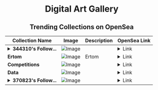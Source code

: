 <div align="center">

# Digital Art Gallery

## Trending Collections on OpenSea

| Collection Name                       | Image                                                                                     | Description                       | OpenSea Link                                                                                          |
|---------------------------------------|-------------------------------------------------------------------------------------------|-----------------------------------|--------------------------------------------------------------------------------------------------------|
| **<details><summary>344310's Follow...</summary>344310's Follower</details>** | ![Image](https://i.seadn.io/s/raw/files/19f9f090920392cc3650cbdf4361755b.png?w=500&auto=format?w=200&auto=format) |  | <details><summary>Link</summary>[344310's Follower](https://opensea.io/collection/344310-s-follower)</details> |
| **Ertom** | ![Image](https://i.seadn.io/s/raw/files/0c69cbf5e47df660f2d993944d59bbb0.jpg?w=500&auto=format?w=200&auto=format) | Ertom | <details><summary>Link</summary>[Ertom](https://opensea.io/collection/ertom)</details> |
| **Competitions** | ![Image](https://i.seadn.io/s/raw/files/4b1bd9d014ef6179e6d2879c87446a29.jpg?w=500&auto=format?w=200&auto=format) |  | <details><summary>Link</summary>[Competitions](https://opensea.io/collection/competitions-13)</details> |
| **Data** | ![Image](https://i.seadn.io/s/raw/files/aa618e492aa1d1c8732b47aa5d3cc7ed.jpg?w=500&auto=format?w=200&auto=format) |  | <details><summary>Link</summary>[Data](https://opensea.io/collection/data-36)</details> |
| **<details><summary>370823's Follow...</summary>370823's Follower</details>** | ![Image](https://i.seadn.io/s/raw/files/19f9f090920392cc3650cbdf4361755b.png?w=500&auto=format?w=200&auto=format) |  | <details><summary>Link</summary>[370823's Follower](https://opensea.io/collection/370823-s-follower)</details> |

</div>